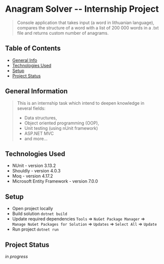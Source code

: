 # Anagram Solver -- Internship Project

> Console application that takes input (a word in lithuanian language), compares 
> the structure of a word with a list of 200 000 words in a .txt file and returns custom 
> number of anagrams.


## Table of Contents
* [General Info](#general-information)
* [Technologies Used](#technologies-used)
* [Setup](#setup)
* [Project Status](#project-status)

## General Information

> This is an internship task which intend to deepen knowledge in several fields:
> *  Data structures,
> *  Object oriented programming (OOP),
> *  Unit testing (using nUnit framework)
> *  ASP.NET MVC
> *  and more...

## Technologies Used

- NUnit - version 3.13.2
- Shouldly - version 4.0.3
- Moq - version 4.17.2
- Microsoft Entity Framework - version 7.0.0

## Setup

- Open project locally
- Build solution `dotnet build`
- Update required dependencies `Tools` => `NuGet Package Manager` => `Manage NuGet Packages for Solution` => `Updates` => `Select All` => `Update`
- Run project `dotnet run`

## Project Status

_in progress_